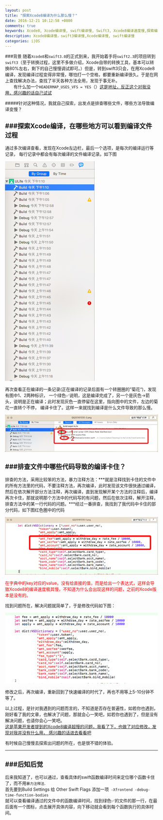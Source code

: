 ```yaml
---
layout: post
title: "探索Xcode8编译为什么那么慢？"
date: 2016-12-21 10:12:58 +0800
comments: true
keywords: Xcode8, Xcode编译慢, swift编译慢, Swift3, Xcode8编译速度慢,探索编译速度, 解决Xcode8编译慢的问题
description: Xcode8编译慢，swift3编译慢,Xcode编译慢, swift编译慢
categories: i|OS
---
```


###背景
随着`Xcode8`和`swift3.0`的正式到来，我开始着手将`swift2.3`的项目转到`swift3`（至于转换过程，这里不多做介绍，Xcode自带的转换工具，基本可以转换80%左右，剩下的自己慢慢调试即可。）但是，转到swift3只会，在用Xcode8编译，发现编译过程变得非常慢，哪怕打一个空格，都要重新编译很久。于是在网上查找解决办法，查找了半天各种方法全用，发现于事无补。  
&emsp;&emsp;有什么加一个`HEADERMAP_USES_VFS = YES`（）[这是地址，反正这个对我没用，感兴趣的话自己试试](http://www.cnblogs.com/qqsscc/p/6044234.html)  

#####针对这种情况，我就自己探索，出发点是排查哪些文件，哪些方法导致编译变慢？


###探索Xcode编译，在哪些地方可以看到编译文件过程 
---
通过多次编译查看，发现在Xcode左边栏，最后一个选项，是每次的编译运行等记录， 每行记录中都会有每次编译的文件编译记录。如下图   
<!--more-->  
![图1](/images/build1.png)  

再次查看正在编译的一条记录(正在编译的记录后面有一个转圈圈的”菊花“)，发现有图中1、2两种标识， 一个绿色✅说明，这是编译完成了，另一个是灰色→箭头，说明是正在编译；此时发现灰色一直停留在这里，指向图中的文件，左边的菊花一直转个不停， 编译卡住了。这样一来就找到编译是什么文件导致的那么慢。    

![图2](/images/build2.png)  

###排查文件中哪些代码导致的编译卡住？  
---
排查的方法，采用比较笨的方法，暴力注释方法：***就是注释找到卡住的文件中的所有方法里的代码，不要注释方法，再次编译，此时发现该文件很快通过编译，然后在依次解开部分方法注释，再次编译，直到发现解开某个方法的注释后，编译再次卡住，那就说明那个方法中的代码写的有问题，然后在依次注释，解开注释，排查方法中的某一行代码的问题。***经过一番排查，我找到了我代码中卡住的部分代码，如下图红色圈中的代码   

![图3](/images/build3.png)  

<font color=red>在字典中的key对应的value，没有给直接的值，而是给出一个表达式，这样会导致Xcode8的编译速度极其慢，不知道为什么会出现这样的问题，之前的Xcode版本是没有的。</font>  
  
  
找到问题所在，解决问题就简单了，于是修改代码如下图：  

![图4](/images/build4.png)    

修改之后，再次编译，重新回到了快速编译的时代了，再也不用等上5-10分钟不等了。  
  
  以上过程，是针对我遇到的问题而言的，不知道是否存在普遍性，如若你也遇到，刚好看了我的文章，也解决了问题，那就会心一笑吧，如若你也遇到了，但是没有解决问题，也请你会心一笑吧。  
     [这是苹果开发者提到的Xcode8编译超慢的问题，我看了下，也做了对应修改，发现对我并没有什么用， 感兴趣的话进去看看吧](https://forums.developer.apple.com/thread/62737)   
     
有时候自己慢慢去探索出问题的所在，也是很不错的体验。   

---
###后知后觉
---
后来我知道了，也可以通过，查看具体的swift函数编译时间来定位哪个函数卡住了，而不用`暴力注释法`.  
首先要到Build Settings 给 Other Swift Flags  添加一项`
-Xfrontend -debug-time-function-bodies`   
就可以查看编译通过的文件中的函数编译时间，找到绿色✅的文件的那一行，在最后面有一个图标，点击展开具体内容，向下移动就会看到每个函数执行的具体时间。   
